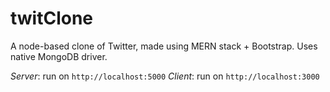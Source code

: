 # twitClone
A node-based clone of Twitter, made using MERN stack + Bootstrap. Uses native MongoDB driver.

_Server_:  run on `http://localhost:5000`
_Client_:  run on `http://localhost:3000`
